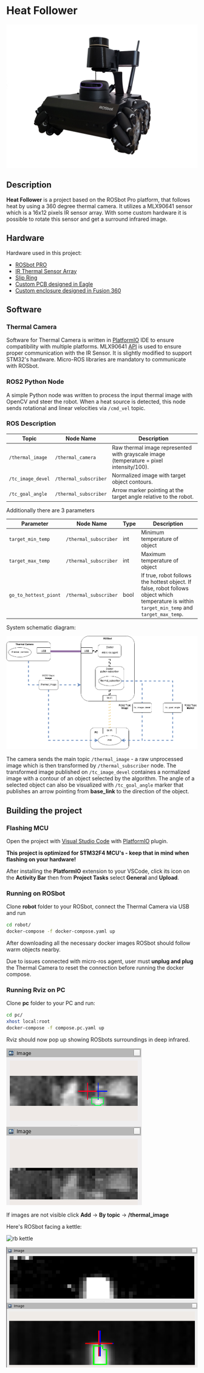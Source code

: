 # Heat Follower

![3d model](rosbot.png)

## Description

**Heat Follower** is a project based on the ROSbot Pro platform, that follows heat by using a 360 degree thermal camera. It utilizes a MLX90641 sensor which is a 16x12 pixels IR sensor array. With some custom hardware it is possible to rotate this sensor and get a surround infrared image.

## Hardware

Hardware used in this project:
 - [ROSbot PRO](https://husarion.com/manuals/rosbot/#rosbot-pro)
 - [IR Thermal Sensor Array](https://www.melexis.com/en/product/mlx90641/high-operating-temperature-fir-thermal-sensor-array)
 - [Slip Ring](https://www.sparkfun.com/products/13064)
 - [Custom PCB designed in Eagle](https://github.com/husarion/heat-follower-robot/tree/main/CAD/PCB)
 - [Custom enclosure designed in Fusion 360](https://github.com/husarion/heat-follower-robot/tree/main/CAD)
 
## Software

### Thermal Camera

Software for Thermal Camera is written in [PlatformIO](https://platformio.org/) IDE to ensure compatibility with multiple platforms. MLX90641 [API](https://github.com/melexis/mlx90641-library) is used to ensure proper communication with the IR Sensor. It is slightly modified to support STM32's hardware.
Micro-ROS libraries are mandatory to communicate with ROSbot.

### ROS2 Python Node

A simple Python node was written to process the input thermal image with OpenCV and steer the robot. 
When a heat source is detected, this node sends rotational and linear velocities via `/cmd_vel` topic. 

### ROS Description

 Topic | Node Name | Description 
 --- | --- | ---
 `/thermal_image` | `/thermal_camera` | Raw thermal image represented with grayscale image (temperature = pixel intensity/100). 
 `/tc_image_devel` | `/thermal_subscriber`| Normalized image with target object contours. 
 `/tc_goal_angle` | `/thermal_subscriber`| Arrow marker pointing at the target angle relative to the robot. 
 
Additionally there are 3 parameters

 Parameter | Node Name | Type | Description
 ---  | --- | --- | ---
 `target_min_temp` | `/thermal_subscriber` | int | Minimum temperature of object 
 `target_max_temp` | `/thermal_subscriber` | int | Maximum temperature of object
 `go_to_hottest_piont` | `/thermal_subscriber` | bool | If true, robot follows the hottest object. If false, robot follows object which temperature is within `target_min_temp` and `target_max_temp`.
 
System schematic diagram:

![diagram](diagram.png)
 
The camera sends the main topic `/thermal_image` - a raw unprocessed image which is then transformed by `/thermal_subscriber` node. The transformed image published on `/tc_image_devel` containes a normalized image with a contour of an object selected by the algorithm. The angle of a selected object can also be visualized with `/tc_goal_angle` marker that publishes an arrow pointing from **base_link** to the direction of the object.

## Building the project

### Flashing MCU

Open the project with [Visual Studio Code](https://code.visualstudio.com/) with [PlatformIO](https://platformio.org/install/ide?install=vscode) plugin.

**This project is optimized for STM32F4 MCU's - keep that in mind when flashing on your hardware!**

After installing the **PlatformIO** extension to your VSCode, click its icon on the **Activity Bar** then from **Project Tasks** select **General** and **Upload**.

### Running on ROSbot

Clone **robot** folder to your ROSbot, connect the Thermal Camera via USB and run
```bash
cd robot/
docker-compose -f docker-compose.yaml up
```
After downloading all the necessary docker images ROSbot should follow warm objects nearby.

Due to issues connected with micro-ros agent, user must **unplug and plug** the Thermal Camera to reset the connection before running the docker compose. 
### Running Rviz on PC

Clone **pc** folder to your PC and run:

```bash
cd pc/
xhost local:root
docker-compose -f compose.pc.yaml up
```

Rviz should now pop up showing ROSbots surroundings in deep infrared.

![rviz](meinir.png)

If images are not visible click **Add** -> **By topic** -> **/thermal_image**

Here's ROSbot facing a kettle:

![rb kettle](kettle.jpg)

![rviz kettle](rviz_kettle.png)
